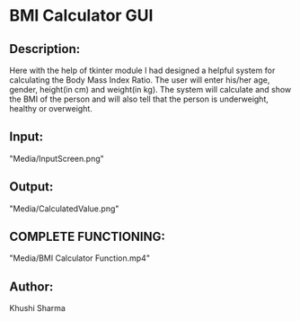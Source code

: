 # BMI Calculator GUI

## Description:
Here with the help of tkinter module I had designed a helpful system for calculating the Body Mass Index Ratio. The user will enter his/her age, gender, height(in cm) and weight(in kg). The system will calculate and show the BMI of the person and will also tell that the person is underweight, healthy or overweight.

## Input:
"Media/InputScreen.png"

## Output:
"Media/CalculatedValue.png"

## COMPLETE FUNCTIONING:
"Media/BMI Calculator Function.mp4"

## Author:
Khushi Sharma
